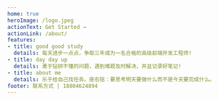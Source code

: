 ```yaml
---
home: true
heroImage: /logo.jpeg
actionText: Get Started →
actionLink: /about/
features:
- title: good good study
  details: 每天进步一点点，争取三年成为一名合格的高级前端开发工程师!
- title: day day up
  details: 勇于钻研不懂的问题，遇到难题及时解决，并且记录好笔记!
- title: about me
  details: 乐于给自己找任务。座右铭：要思考明天要做什么而不是今天要完成什么。
footer: 联系方式 | 18804624894
---
```


